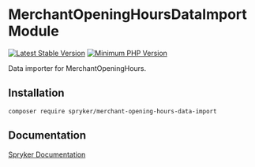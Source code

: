 # MerchantOpeningHoursDataImport Module
[![Latest Stable Version](https://poser.pugx.org/spryker/merchant-opening-hours-data-import/v/stable.svg)](https://packagist.org/packages/spryker/merchant-opening-hours-data-import)
[![Minimum PHP Version](https://img.shields.io/badge/php-%3E%3D%207.4-8892BF.svg)](https://php.net/)

Data importer for MerchantOpeningHours.

## Installation

```
composer require spryker/merchant-opening-hours-data-import
```

## Documentation

[Spryker Documentation](https://academy.spryker.com/developing_with_spryker/module_guide/modules.html)
